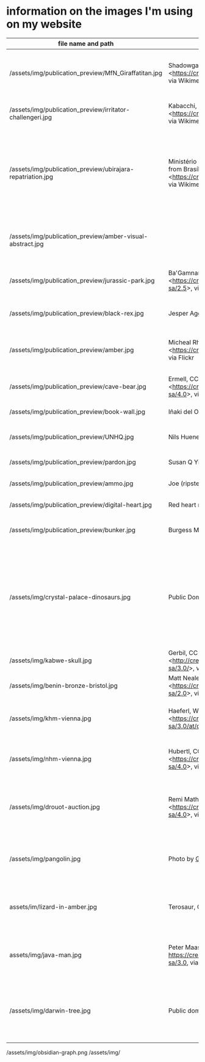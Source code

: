 # information on the images I'm using on my website

| file name and path                                         | copyright                                                                                                                                                                                                                                                                                                            | alt                                                                                                                                                                            |
| ---------------------------------------------------------- | -------------------------------------------------------------------------------------------------------------------------------------------------------------------------------------------------------------------------------------------------------------------------------------------------------------------- | ------------------------------------------------------------------------------------------------------------------------------------------------------------------------------ |
| /assets/img/publication_preview/MfN_Giraffatitan.jpg       | Shadowgate from Novara, ITALY, CC BY 2.0 &lt;https://creativecommons.org/licenses/by/2.0&gt;, via Wikimedia Commons                                                                                                                                                                                                  | The Giraffatitan brancai on display at the Museum für Naturkunde, Berlin.                                                                                                      |
| /assets/img/publication_preview/irritator-challengeri.jpg  | Kabacchi, CC BY 2.0 &lt;https://creativecommons.org/licenses/by/2.0&gt;, via Wikimedia Commons                                                                                                                                                                                                                       | Mounted skeletal reconstruction of Irritator challengeri                                                                                                                       |
| /assets/img/publication_preview/ubirajara-repatriation.jpg | Ministério da Ciência, Tecnologia e Inovação from Brasília - DF, Brasil, CC BY 2.0 &lt;https://creativecommons.org/licenses/by/2.0&gt;, via Wikimedia Commons                                                                                                                                                        | Repatriation ceremony for the 'Ubirajara jubatus' specimen on 5 June 2023, showing the fossil as well as the team involved in the repartriation.                               |
| /assets/img/publication_preview/amber-visual-abstract.jpg  |                                                                                                                                                                                                                                                                                                                      | Visual abstract of the paper 'Ethics, Law, and Politics in Palaeontological Research'                                                                                          |
| /assets/img/publication_preview/jurassic-park.jpg          | Ba&#039;Gamnan, CC BY-SA 2.5 &lt;https://creativecommons.org/licenses/by-sa/2.5&gt;, via Wikimedia Commons                                                                                                                                                                                                           | Jurassic Park entrance at Universal Studios Hollywood                                                                                                                          |
| /assets/img/publication_preview/black-rex.jpg              | Jesper Aggergaard via Unsplash                                                                                                                                                                                                                                                                                       | Black-and-white profile shot of a T. rex skeleton and its shadow                                                                                                               |
| /assets/img/publication_preview/amber.jpg                  | Micheal Rhys, CC BY 2.0 &lt;https://creativecommons.org/licenses/by/2.0&gt;, via Flickr                                                                                                                                                                                                                              | An orange piece of amber with fossilised ants in it under a microscope                                                                                                         |
| /assets/img/publication_preview/cave-bear.jpg              | Ermell, CC BY-SA 4.0 &lt;https://creativecommons.org/licenses/by-sa/4.0&gt;, via Wikimedia Commons                                                                                                                                                                                                                   | A cave bear skeleton mounted in a cave                                                                                                                                         |
| /assets/img/publication_preview/book-wall.jpg              | I&ntilde;aki del Olmo via Unsplash                                                                                                                                                                                                                                                                                   | A shelf full of old, academic books                                                                                                                                            |
| /assets/img/publication_preview/UNHQ.jpg                   | Nils Huenerfuerst via Unsplash                                                                                                                                                                                                                                                                                       | The United Nations Headquarters in New York City                                                                                                                               |
| /assets/img/publication_preview/pardon.jpg                 | Susan Q Yin via Unsplash                                                                                                                                                                                                                                                                                             | A graffitti that says 'Pardon me'                                                                                                                                              |
| /assets/img/publication_preview/ammo.jpg                   | Joe (ripster8) via Unsplash                                                                                                                                                                                                                                                                                          | Close-up of ammunition and a magazine                                                                                                                                          |
| /assets/img/publication_preview/digital-heart.jpg          | Red heart made out of binary digits                                                                                                                                                                                                                                                                                  | Alexander Sinn via Unsplash                                                                                                                                                    |
| /assets/img/publication_preview/bunker.jpg                 | Burgess Milner via Unsplash                                                                                                                                                                                                                                                                                          | A sign saying 'Fallout Shelter' on the wall of a building                                                                                                                      |
| /assets/img/crystal-palace-dinosaurs.jpg                   | Public Domain                                                                                                                                                                                                                                                                                                        | The Crystal Palace from the Great Exhibition, installed at Sydenham: sculptures of prehistoric creatures in the foreground. Colour Baxter-process print by G. Baxter, 1864(?). |
| /assets/img/kabwe-skull.jpg                                | Gerbil, CC BY-SA 3.0 &lt;http://creativecommons.org/licenses/by-sa/3.0/&gt;, via Wikimedia Commons                                                                                                                                                                                                                   | Close-up shot of the Broken Hill skull                                                                                                                                         |
| /assets/img/benin-bronze-bristol.jpg                       | Matt Neale from UK, CC BY-SA 2.0 &lt;https://creativecommons.org/licenses/by-sa/2.0&gt;, via Wikimedia Commons                                                                                                                                                                                                       | Benin Bronze in Bristol Museums                                                                                                                                                |
| /assets/img/khm-vienna.jpg                                 | Haeferl, Wikimedia Commons, CC BY-SA 3.0 AT &lt;https://creativecommons.org/licenses/by-sa/3.0/at/deed.en&gt;, via Wikimedia Commons                                                                                                                                                                                 | Kunsthistorisches Museum Wien mit Maria-Theresien-Denkmal                                                                                                                      |
| /assets/img/nhm-vienna.jpg                                 | Hubertl, CC BY-SA 4.0 &lt;https://creativecommons.org/licenses/by-sa/4.0&gt;, via Wikimedia Commons                                                                                                                                                                                                                  | Naturhistorisches Museum Wien mit Maria-Theresien-Denkmal                                                                                                                      |
| /assets/img/drouot-auction.jpg                             | Remi Mathis, CC BY-SA 4.0 &lt;https://creativecommons.org/licenses/by-sa/4.0&gt;, via Wikimedia Commons                                                                                                                                                                                                              | The image depicts a dinosaur skeleton displayed at the Hôtel Drouot auction house in Paris.                                                                                    |
| /assets/img/pangolin.jpg                                   | Photo by <a href="https://unsplash.com/@geraninmo?utm_content=creditCopyText&utm_medium=referral&utm_source=unsplash">Geranimo</a> on <a href="https://unsplash.com/photos/a-pine-cone-sitting-on-top-of-a-pile-of-dirt-rDZC-dl8JLM?utm_content=creditCopyText&utm_medium=referral&utm_source=unsplash">Unsplash</a> | The most illegally trafficked animal in the world. The pangolin walks off into the bush while feeding.                                                                         |
| assets/im/lizard-in-amber.jpg                              | Terosaur, CC0, via Wikimedia Commons                                                                                                                                                                                                                                                                                 | Lizard in Cretaceous amber from Kachin state Myanmar 99 million years old                                                                                                      |
| assets/img/java-man.jpg                                    | Peter Maas, CC BY-SA 3.0 <https://creativecommons.org/licenses/by-sa/3.0>, via Wikimedia Commons                                                                                                                                                                                                                     | The skullcap, femur, and molar of Java Man in the Naturalis Museum in Leiden.                                                                                                  |
| /assets/img/darwin-tree.jpg                                | Public domain                                                                                                                                                                                                                                                                                                        | Charles Darwin's 1837 sketch, his first diagram of an evolutionary tree from his First Notebook on Transmutation of Species (1837).                                            |

/assets/img/obsidian-graph.png
/assets/img/
